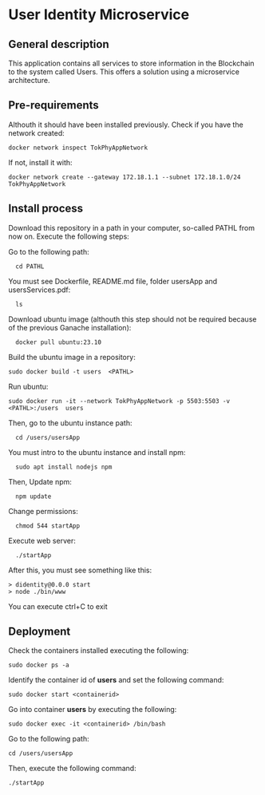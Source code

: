 # User Identity Microservice
## General description
  This application contains all services to store information in the Blockchain to the system called Users. This offers a solution using a microservice architecture.

## Pre-requirements
  Althouth it should have been installed previously. Check if you have the network created:    

    docker network inspect TokPhyAppNetwork

  If not, install it with:

    docker network create --gateway 172.18.1.1 --subnet 172.18.1.0/24 TokPhyAppNetwork

 
## Install process
  Download this repository in a path in your computer, so-called PATHL from now on.  Execute the following steps: 

  Go to the following path:
      
      cd PATHL  
  
  You must see Dockerfile, README.md file, folder usersApp and usersServices.pdf:
      
      ls 
  
  Download ubuntu image (althouth this step should not be required because of the previous Ganache installation):
      
      docker pull ubuntu:23.10
    
  Build the ubuntu image in a repository:
      
    sudo docker build -t users  <PATHL>

  Run ubuntu: 
      
    sudo docker run -it --network TokPhyAppNetwork -p 5503:5503 -v <PATHL>:/users  users

  Then, go to the ubuntu instance path:
      
      cd /users/usersApp

  You must intro to the ubuntu instance and install npm:
      
      sudo apt install nodejs npm
  
  Then, Update npm:
      
      npm update

  Change permissions:
      
      chmod 544 startApp

  Execute web server:
      
      ./startApp

  After this, you must see something like this:
    
    > didentity@0.0.0 start
    > node ./bin/www

  You can execute ctrl+C to exit

## Deployment
  Check the containers installed executing the following:
    
    sudo docker ps -a

  Identify the container id of **users** and set the following command:
    
    sudo docker start <containerid>

  Go into container **users** by executing the following:
    
    sudo docker exec -it <containerid> /bin/bash

  Go to the following path:
    
    cd /users/usersApp

  Then, execute the following command:
    
    ./startApp
